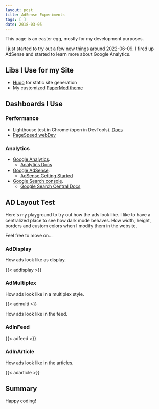```yaml
---
layout: post
title: AdSense Experiments
tags: [ ]
date: 2018-03-05
---
```


This page is an easter egg, mostly for my development purposes.

<!--more-->

I just started to try out a few new things around 2022-06-09.
I fired up AdSense and started to learn more about Google Analytics.

## Libs I Use for my Site

- [Hugo](https://gohugo.io/documentation/) for static site generation
- My customized [PaperMod theme](https://github.com/budavariam/hugo-PaperMod/tree/budavariam)

## Dashboards I Use

### Performance

- Lighthouse test in Chrome (open in DevTools). [Docs](https://developer.chrome.com/docs/lighthouse/overview/)
- [PageSpeed webDev](https://pagespeed.web.dev/report?url=https%3A%2F%2Fbudavariam.github.io%2F&form_factor=mobile)

### Analytics

- [Google Analytics](https://analytics.google.com/analytics/web/).
  - [Analytics Docs](https://developers.google.com/analytics)
- [Google AdSense](https://www.google.com/adsense/).
  - [AdSense Getting Started](https://www.google.com/adsense/start/)
- [Google Search console](https://search.google.com/search-console?utm_source=about-page&resource_id=https://budavariam.github.io/). 
  - [Google Search Central Docs](https://developers.google.com/search)

## AD Layout Test

Here's my playground to try out how the ads look like.
I like to have a centralized place to see how dark mode behaves.
How width, height, borders and custom colors when I modify them in the website.

Feel free to move on...

### AdDisplay

How ads look like as display.

{{< addisplay >}}

### AdMultiplex

How ads look like in a multiplex style.

{{< admulti >}}

How ads look like in the feed.

### AdInFeed

{{< adfeed >}}

### AdInArticle

How ads look like in the articles.

{{< adarticle >}}

## Summary

Happy coding!
